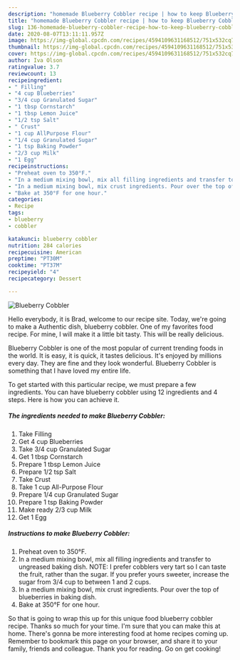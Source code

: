 ```yaml
---
description: "homemade Blueberry Cobbler recipe | how to keep Blueberry Cobbler"
title: "homemade Blueberry Cobbler recipe | how to keep Blueberry Cobbler"
slug: 136-homemade-blueberry-cobbler-recipe-how-to-keep-blueberry-cobbler
date: 2020-08-07T13:11:11.957Z
image: https://img-global.cpcdn.com/recipes/4594109631168512/751x532cq70/blueberry-cobbler-recipe-main-photo.jpg
thumbnail: https://img-global.cpcdn.com/recipes/4594109631168512/751x532cq70/blueberry-cobbler-recipe-main-photo.jpg
cover: https://img-global.cpcdn.com/recipes/4594109631168512/751x532cq70/blueberry-cobbler-recipe-main-photo.jpg
author: Iva Olson
ratingvalue: 3.7
reviewcount: 13
recipeingredient:
- " Filling"
- "4 cup Blueberries"
- "3/4 cup Granulated Sugar"
- "1 tbsp Cornstarch"
- "1 tbsp Lemon Juice"
- "1/2 tsp Salt"
- " Crust"
- "1 cup AllPurpose Flour"
- "1/4 cup Granulated Sugar"
- "1 tsp Baking Powder"
- "2/3 cup Milk"
- "1 Egg"
recipeinstructions:
- "Preheat oven to 350°F."
- "In a medium mixing bowl, mix all filling ingredients and transfer to ungreased baking dish. NOTE: I prefer cobblers very tart so I can taste the fruit, rather than the sugar. If you prefer yours sweeter, increase the sugar from 3/4 cup to between 1 and 2 cups."
- "In a medium mixing bowl, mix crust ingredients. Pour over the top of blueberries in baking dish."
- "Bake at 350°F for one hour."
categories:
- Recipe
tags:
- blueberry
- cobbler

katakunci: blueberry cobbler 
nutrition: 284 calories
recipecuisine: American
preptime: "PT30M"
cooktime: "PT37M"
recipeyield: "4"
recipecategory: Dessert

---
```



![Blueberry Cobbler](https://img-global.cpcdn.com/recipes/4594109631168512/751x532cq70/blueberry-cobbler-recipe-main-photo.jpg)

Hello everybody, it is Brad, welcome to our recipe site. Today, we're going to make a Authentic dish, blueberry cobbler. One of my favorites food recipe. For mine, I will make it a little bit tasty. This will be really delicious.



Blueberry Cobbler is one of the most popular of current trending foods in the world. It is easy, it is quick, it tastes delicious. It's enjoyed by millions every day. They are fine and they look wonderful. Blueberry Cobbler is something that I have loved my entire life.


To get started with this particular recipe, we must prepare a few ingredients. You can have blueberry cobbler using 12 ingredients and 4 steps. Here is how you can achieve it.

<!--inarticleads1-->

##### The ingredients needed to make Blueberry Cobbler:

1. Take  Filling
1. Get 4 cup Blueberries
1. Take 3/4 cup Granulated Sugar
1. Get 1 tbsp Cornstarch
1. Prepare 1 tbsp Lemon Juice
1. Prepare 1/2 tsp Salt
1. Take  Crust
1. Take 1 cup All-Purpose Flour
1. Prepare 1/4 cup Granulated Sugar
1. Prepare 1 tsp Baking Powder
1. Make ready 2/3 cup Milk
1. Get 1 Egg




<!--inarticleads2-->

##### Instructions to make Blueberry Cobbler:

1. Preheat oven to 350°F.
1. In a medium mixing bowl, mix all filling ingredients and transfer to ungreased baking dish. NOTE: I prefer cobblers very tart so I can taste the fruit, rather than the sugar. If you prefer yours sweeter, increase the sugar from 3/4 cup to between 1 and 2 cups.
1. In a medium mixing bowl, mix crust ingredients. Pour over the top of blueberries in baking dish.
1. Bake at 350°F for one hour.




So that is going to wrap this up for this unique food blueberry cobbler recipe. Thanks so much for your time. I'm sure that you can make this at home. There's gonna be more interesting food at home recipes coming up. Remember to bookmark this page on your browser, and share it to your family, friends and colleague. Thank you for reading. Go on get cooking!
